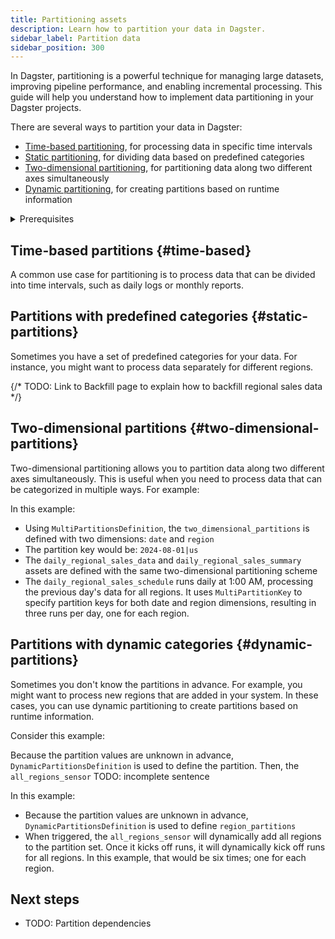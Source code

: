 ```yaml
---
title: Partitioning assets
description: Learn how to partition your data in Dagster.
sidebar_label: Partition data
sidebar_position: 300
---
```


In Dagster, partitioning is a powerful technique for managing large datasets, improving pipeline performance, and enabling incremental processing. This guide will help you understand how to implement data partitioning in your Dagster projects.

There are several ways to partition your data in Dagster:

- [Time-based partitioning](#time-based), for processing data in specific time intervals
- [Static partitioning](#static-partitions), for dividing data based on predefined categories
- [Two-dimensional partitioning](#two-dimensional-partitions), for partitioning data along two different axes simultaneously
- [Dynamic partitioning](#dynamic-partitions), for creating partitions based on runtime information

<details>
  <summary>Prerequisites</summary>

To follow the steps in this guide, you'll need:

- Familiarity with [Assets](/guides/build/create-a-pipeline/data-assets)

</details>

## Time-based partitions \{#time-based}

A common use case for partitioning is to process data that can be divided into time intervals, such as daily logs or monthly reports.

<CodeExample filePath="guides/data-modeling/partitioning/time_based_partitioning.py" language="python" />

## Partitions with predefined categories \{#static-partitions}

Sometimes you have a set of predefined categories for your data. For instance, you might want to process data separately for different regions.

<CodeExample filePath="guides/data-modeling/partitioning/static_partitioning.py" language="python" />

{/* TODO: Link to Backfill page to explain how to backfill regional sales data */}

## Two-dimensional partitions \{#two-dimensional-partitions}

Two-dimensional partitioning allows you to partition data along two different axes simultaneously. This is useful when you need to process data that can be categorized in multiple ways. For example:

<CodeExample filePath="guides/data-modeling/partitioning/two_dimensional_partitioning.py" language="python" />

In this example:

- Using `MultiPartitionsDefinition`, the `two_dimensional_partitions` is defined with two dimensions: `date` and `region`
- The partition key would be: `2024-08-01|us`
- The `daily_regional_sales_data` and `daily_regional_sales_summary` assets are defined with the same two-dimensional partitioning scheme
- The `daily_regional_sales_schedule` runs daily at 1:00 AM, processing the previous day's data for all regions. It uses `MultiPartitionKey` to specify partition keys for both date and region dimensions, resulting in three runs per day, one for each region.

## Partitions with dynamic categories \{#dynamic-partitions}

Sometimes you don't know the partitions in advance. For example, you might want to process new regions that are added in your system. In these cases, you can use dynamic partitioning to create partitions based on runtime information.

Consider this example:

<CodeExample filePath="guides/data-modeling/partitioning/dynamic_partitioning.py" language="python" title="Dynamic partitioning" />

Because the partition values are unknown in advance, `DynamicPartitionsDefinition` is used to define the partition. Then, the `all_regions_sensor` TODO: incomplete sentence

In this example:

- Because the partition values are unknown in advance, `DynamicPartitionsDefinition` is used to define `region_partitions`
- When triggered, the `all_regions_sensor` will dynamically add all regions to the partition set. Once it kicks off runs, it will dynamically kick off runs for all regions. In this example, that would be six times; one for each region.

## Next steps

- TODO: Partition dependencies